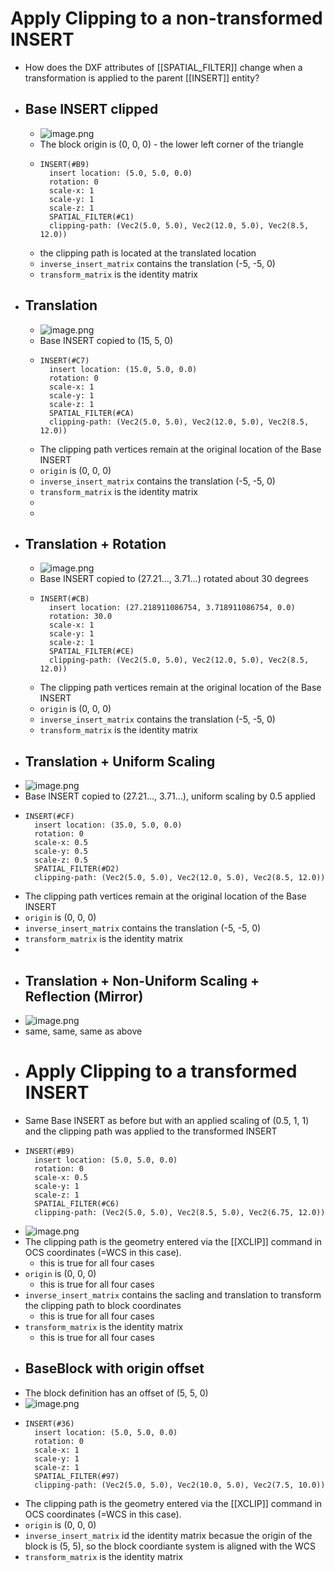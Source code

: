 # Apply Clipping to a non-transformed INSERT
- How does the DXF attributes of [[SPATIAL_FILTER]] change when a transformation is applied to the parent [[INSERT]] entity?
- ## Base INSERT clipped
	- ![image.png](../assets/image_1703664226319_0.png)
	- The block origin is (0, 0, 0) - the lower left corner of the triangle
	- ```
	  INSERT(#B9)
	    insert location: (5.0, 5.0, 0.0)
	    rotation: 0
	    scale-x: 1
	    scale-y: 1
	    scale-z: 1
	    SPATIAL_FILTER(#C1)
	    clipping-path: (Vec2(5.0, 5.0), Vec2(12.0, 5.0), Vec2(8.5, 12.0))
	  ```
	- the clipping path is located at the translated location
	- `inverse_insert_matrix` contains the translation (-5, -5, 0)
	- `transform_matrix` is the identity matrix
- ## Translation
	- ![image.png](../assets/image_1703664274407_0.png)
	- Base INSERT copied to (15, 5, 0)
	- ```
	  INSERT(#C7)
	    insert location: (15.0, 5.0, 0.0)
	    rotation: 0
	    scale-x: 1
	    scale-y: 1
	    scale-z: 1
	    SPATIAL_FILTER(#CA)
	    clipping-path: (Vec2(5.0, 5.0), Vec2(12.0, 5.0), Vec2(8.5, 12.0))
	  ```
	- The clipping path vertices remain at the original location of the Base INSERT
	- `origin` is (0, 0, 0)
	- `inverse_insert_matrix` contains the translation (-5, -5, 0)
	- `transform_matrix` is the identity matrix
	-
	-
- ## Translation + Rotation
	- ![image.png](../assets/image_1703664431198_0.png)
	- Base INSERT copied to (27.21..., 3.71...) rotated about 30 degrees
	- ```
	  INSERT(#CB)
	    insert location: (27.218911086754, 3.718911086754, 0.0)
	    rotation: 30.0
	    scale-x: 1
	    scale-y: 1
	    scale-z: 1
	    SPATIAL_FILTER(#CE)
	    clipping-path: (Vec2(5.0, 5.0), Vec2(12.0, 5.0), Vec2(8.5, 12.0))
	  ```
	- The clipping path vertices remain at the original location of the Base INSERT
	- `origin` is (0, 0, 0)
	- `inverse_insert_matrix` contains the translation (-5, -5, 0)
	- `transform_matrix` is the identity matrix
- ## Translation + Uniform Scaling
- ![image.png](../assets/image_1703664507562_0.png)
- Base INSERT copied to (27.21..., 3.71...), uniform scaling by 0.5 applied
- ```
  INSERT(#CF)
    insert location: (35.0, 5.0, 0.0)
    rotation: 0
    scale-x: 0.5
    scale-y: 0.5
    scale-z: 0.5
    SPATIAL_FILTER(#D2)
    clipping-path: (Vec2(5.0, 5.0), Vec2(12.0, 5.0), Vec2(8.5, 12.0))
    ```
- The clipping path vertices remain at the original location of the Base INSERT
- `origin` is (0, 0, 0)
- `inverse_insert_matrix` contains the translation (-5, -5, 0)
- `transform_matrix` is the identity matrix
-
- ## Translation + Non-Uniform Scaling + Reflection (Mirror)
- ![image.png](../assets/image_1703664770297_0.png)
- same, same, same as above
- # Apply Clipping to a transformed INSERT
- Same Base INSERT as before but with an applied scaling of (0.5, 1, 1) and the clipping path was applied to the transformed INSERT
- ```
  INSERT(#B9)
    insert location: (5.0, 5.0, 0.0)
    rotation: 0
    scale-x: 0.5
    scale-y: 1
    scale-z: 1
    SPATIAL_FILTER(#C6)
    clipping-path: (Vec2(5.0, 5.0), Vec2(8.5, 5.0), Vec2(6.75, 12.0))
  ```
- ![image.png](../assets/image_1703668884388_0.png)
- The clipping path is the geometry entered via the [[XCLIP]] command in OCS coordinates  (=WCS in this case).
	- this is true for all four cases
- `origin` is (0, 0, 0)
	- this is true for all four cases
- `inverse_insert_matrix` contains the sacling and translation to transform the clipping path to block coordinates
	- this is true for all four cases
- `transform_matrix` is the identity matrix
	- this is true for all four cases
- ## BaseBlock with origin offset
- The block definition has an offset of (5, 5, 0)
- ![image.png](../assets/image_1703671505450_0.png)
- ```
  INSERT(#36)
    insert location: (5.0, 5.0, 0.0)
    rotation: 0
    scale-x: 1
    scale-y: 1
    scale-z: 1
    SPATIAL_FILTER(#97)
    clipping-path: (Vec2(5.0, 5.0), Vec2(10.0, 5.0), Vec2(7.5, 10.0))
  ```
- The clipping path is the geometry entered via the [[XCLIP]] command in OCS coordinates  (=WCS in this case).
- `origin` is (0, 0, 0)
- `inverse_insert_matrix` id the identity matrix becasue the origin of the block is (5, 5), so the block coordiante system is aligned with the WCS
- `transform_matrix` is the identity matrix